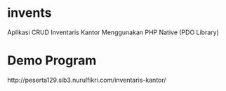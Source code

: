 # invents
Aplikasi CRUD Inventaris Kantor Menggunakan PHP Native (PDO Library)

<h1>Demo Program</h1>
http://peserta129.sib3.nurulfikri.com/inventaris-kantor/
